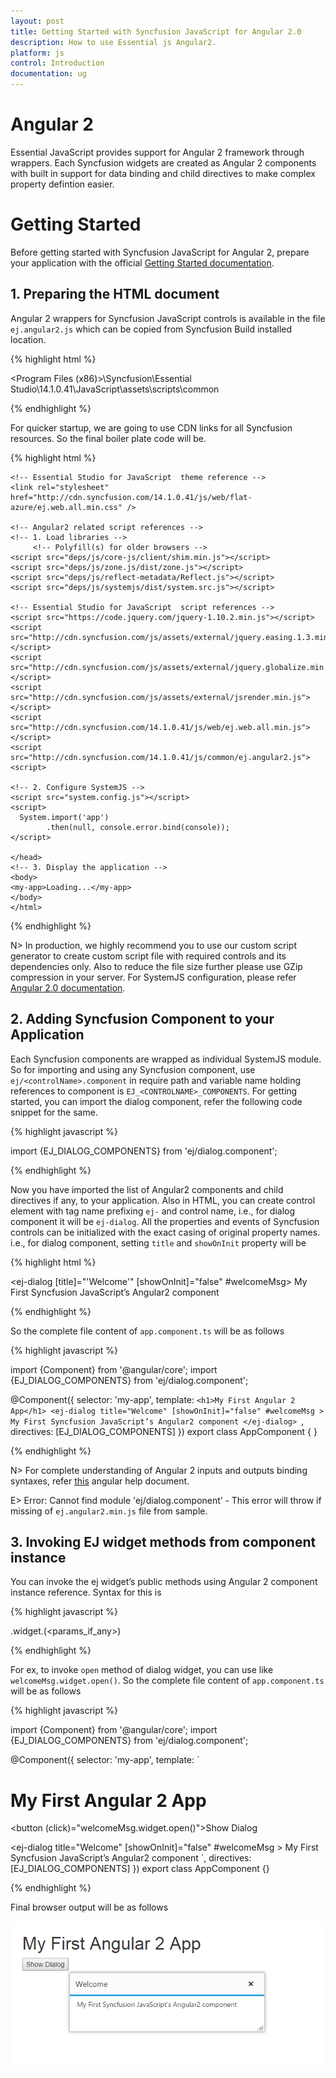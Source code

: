 ```yaml
---
layout: post
title: Getting Started with Syncfusion JavaScript for Angular 2.0
description: How to use Essential js Angular2.
platform: js
control: Introduction
documentation: ug
---
```


# Angular 2

Essential JavaScript provides support for Angular 2 framework through wrappers. Each Syncfusion widgets are created as Angular 2 components with built in support for data binding and child directives to make complex property defintion easier. 

# Getting Started

Before getting started with Syncfusion JavaScript for Angular 2, prepare your application with the official [Getting Started documentation](https://angular.io/docs/ts/latest/quickstart.html).

## 1. Preparing the HTML document

Angular 2 wrappers for Syncfusion JavaScript controls is available in the file `ej.angular2.js` which can be copied from Syncfusion Build installed location.

{% highlight html %}

<Program Files (x86)>\Syncfusion\Essential Studio\14.1.0.41\JavaScript\assets\scripts\common

{% endhighlight %}



For quicker startup, we are going to use CDN links for all Syncfusion resources. So the final boiler plate code will be.

{% highlight html %}
    <html>
    <head>
    <meta name="viewport" content="width=device-width, initial-scale=1.0">
    <meta name="description" content="Essential Studio for JavaScript">
    <meta name="author" content="Syncfusion">
    <title></title>

    <!-- Essential Studio for JavaScript  theme reference -->
    <link rel="stylesheet" href="http://cdn.syncfusion.com/14.1.0.41/js/web/flat-azure/ej.web.all.min.css" />

    <!-- Angular2 related script references -->
    <!-- 1. Load libraries -->
         <!-- Polyfill(s) for older browsers -->
    <script src="deps/js/core-js/client/shim.min.js"></script>   
    <script src="deps/js/zone.js/dist/zone.js"></script>
    <script src="deps/js/reflect-metadata/Reflect.js"></script>
    <script src="deps/js/systemjs/dist/system.src.js"></script>

    <!-- Essential Studio for JavaScript  script references -->
    <script src="https://code.jquery.com/jquery-1.10.2.min.js"></script>
    <script src="http://cdn.syncfusion.com/js/assets/external/jquery.easing.1.3.min.js"> </script>
    <script src="http://cdn.syncfusion.com/js/assets/external/jquery.globalize.min.js"></script>
    <script src="http://cdn.syncfusion.com/js/assets/external/jsrender.min.js"></script>
    <script src="http://cdn.syncfusion.com/14.1.0.41/js/web/ej.web.all.min.js"> </script> 
    <script src="http://cdn.syncfusion.com/14.1.0.41/js/common/ej.angular2.js"><script>
    
    <!-- 2. Configure SystemJS -->
    <script src="system.config.js"></script>
    <script>       
      System.import('app')
            .then(null, console.error.bind(console));
    </script>

    </head>
    <!-- 3. Display the application -->
    <body>
    <my-app>Loading...</my-app>
    </body>
    </html>


{% endhighlight %}


N> In production, we highly recommend you to use our custom script generator to create custom script file with required controls and its dependencies only. Also to reduce the file size further please use GZip compression in your server.
For SystemJS configuration, please refer [Angular 2.0 documentation](https://angular.io/docs/ts/latest/quickstart.html#!#systemjs-configuration).

## 2. Adding Syncfusion Component to your Application

Each Syncfusion components are wrapped as individual SystemJS module. So for importing and using any Syncfusion component, use `ej/<controlName>.component` in require path and variable name holding references to component is `EJ_<CONTROLNAME>_COMPONENTS`. For getting started, you can import the dialog component, refer the following code snippet for the same.

{% highlight javascript %}

import {EJ_DIALOG_COMPONENTS} from 'ej/dialog.component';

{% endhighlight %}

Now you have imported the list of Angular2 components and child directives if any, to your application. Also in HTML, you can create control element with tag name prefixing `ej-` and control name, i.e., for dialog component it will be `ej-dialog`. All the properties and events of Syncfusion controls can be initialized with the exact casing of original property names. i.e., for dialog component, setting `title` and `showOnInit` property will be 

{% highlight html %}

<ej-dialog [title]="'Welcome'" [showOnInit]="false" #welcomeMsg>
My First Syncfusion JavaScript’s Angular2 component
</ej-dialog>

{% endhighlight %}

So the complete file content of `app.component.ts` will be as follows

{% highlight javascript %}

import {Component} from '@angular/core';
import {EJ_DIALOG_COMPONENTS} from 'ej/dialog.component';

@Component({
    selector: 'my-app',
    template: `<h1>My First Angular 2 App</h1>
<ej-dialog title="Welcome" [showOnInit]="false" #welcomeMsg >
My First Syncfusion JavaScript’s Angular2 component
</ej-dialog>
`,
    directives: [EJ_DIALOG_COMPONENTS]
})
export class AppComponent { 
}

{% endhighlight %}

N> For complete understanding of Angular 2 inputs and outputs binding syntaxes, refer [this](https://angular.io/docs/ts/latest/guide/template-syntax.html#!#binding-syntax-an-overview) angular help document.

E> Error: Cannot find module 'ej/dialog.component’ - This error will throw if missing of `ej.angular2.min.js` file from sample.

## 3. Invoking EJ widget methods from component instance

You can invoke the ej widget’s public methods using Angular 2 component instance reference. Syntax for this is 

{% highlight javascript %}

<componentInstance>.widget.<methodName>(<params_if_any>)

{% endhighlight %}

For ex, to invoke `open` method of dialog widget, you can use like `welcomeMsg.widget.open()`. So the complete file content of `app.component.ts` will be as follows

{% highlight javascript %}

import {Component} from '@angular/core';
import {EJ_DIALOG_COMPONENTS} from 'ej/dialog.component';

@Component({
    selector: 'my-app',
    template: `<h1>My First Angular 2 App</h1>

<button (click)="welcomeMsg.widget.open()">Show Dialog</button>

<ej-dialog title="Welcome" [showOnInit]="false"  #welcomeMsg >
My First Syncfusion JavaScript’s Angular2 component
</ej-dialog>
`,
    directives: [EJ_DIALOG_COMPONENTS]
})
export class AppComponent {}

{% endhighlight %}

Final browser output will be as follows

![](/js/Angular2_images/angular2_sample_img.png)
